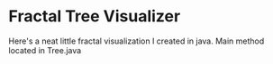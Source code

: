 # Fractal Tree Visualizer
Here's a neat little fractal visualization I created in java.
Main method located in Tree.java
